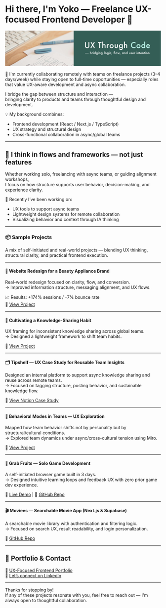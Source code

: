 # Hi there, I'm Yoko — Freelance UX-focused Frontend Developer 👋

![cover-image](./images/github-bg2.png)

🚀 I'm currently collaborating remotely with teams on freelance projects (3–4 days/week) while staying open to full-time opportunities — especially roles that value UX-aware development and async collaboration.

I bridge the gap between structure and interaction —  
bringing clarity to products and teams through thoughtful design and development.

💡 My background combines:
- Frontend development (React / Next.js / TypeScript)
- UX strategy and structural design
- Cross-functional collaboration in async/global teams

---

## 🌿 I think in flows and frameworks — not just features

Whether working solo, freelancing with async teams, or guiding alignment workshops,  
I focus on how structure supports user behavior, decision-making, and experience clarity.

🧠 Recently I’ve been working on:
- UX tools to support async teams  
- Lightweight design systems for remote collaboration  
- Visualizing behavior and context through IA thinking

---

### 📦 Sample Projects

A mix of self-initiated and real-world projects — blending UX thinking, structural clarity, and practical frontend execution.

---

#### 🧩 Website Redesign for a Beauty Appliance Brand  
Real-world redesign focused on clarity, flow, and conversion.  
→ Improved information structure, messaging alignment, and UX flows.

📈 Results: +174% sessions / –7% bounce rate  
🔗 [View Project](https://abiding-snap-e4c.notion.site/UX-Oriented-Website-Redesign-for-a-Beauty-Appliance-Brand-215994322fd581c9baa0c654756bc1c2)

---

#### 🧠 Cultivating a Knowledge-Sharing Habit  
UX framing for inconsistent knowledge sharing across global teams.  
→ Designed a lightweight framework to shift team habits.

🔗 [View Project](https://abiding-snap-e4c.notion.site/Cultivating-a-Knowledge-Sharing-Habit-in-Global-Teams-215994322fd581d3816cfc814d16ca58?pvs=143)

---

#### 🗂️ Tipshelf — UX Case Study for Reusable Team Insights  
Designed an internal platform to support async knowledge sharing and reuse across remote teams.  
→ Focused on tagging structure, posting behavior, and sustainable knowledge flow.

🔗 [View Notion Case Study](https://abiding-snap-e4c.notion.site/Tipshelf-UX-Case-Study-215994322fd581be9112cd4174f4ae3d?pvs=143)

---

#### 🧃 Behavioral Modes in Teams — UX Exploration  
Mapped how team behavior shifts not by personality but by structural/cultural conditions.  
→ Explored team dynamics under async/cross-cultural tension using Miro.

🔗 [View Project](https://abiding-snap-e4c.notion.site/Behavioral-Modes-in-Team-Contexts-215994322fd581509794c974e9772e9e)

---

#### 🍓 Grab Fruits — Solo Game Development  
A self-initiated browser game built in 3 days.  
→ Designed intuitive learning loops and feedback UX with zero prior game dev experience.

🔗 [Live Demo](https://grab-fruits-yocosaka.netlify.app/) | 🔗 [GitHub Repo](https://github.com/yoko-vicky/Glab-Fruits)

---

#### 🎬 Moviees — Searchable Movie App (Next.js & Supabase)  
A searchable movie library with authentication and filtering logic.  
→ Focused on search UX, result readability, and login personalization.

🔗 [GitHub Repo](https://github.com/yoko-vicky/MyFavoriteMovies)

---

## 📘 Portfolio & Contact

🧭 [UX-Focused Frontend Portfolio](https://www.yokoworks.dev/)  
💬 [Let’s connect on LinkedIn](https://www.linkedin.com/in/yoko-vicky/)

---

Thanks for stopping by!  
If any of these projects resonate with you, feel free to reach out — I'm always open to thoughtful collaboration.

